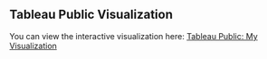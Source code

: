 ## Tableau Public Visualization

You can view the interactive visualization here: [Tableau Public: My Visualization](https://public.tableau.com/views/energyData_europe/Consumptionvspopulation?:language=es-ES&:sid=&:redirect=auth&:display_count=n&:origin=viz_share_link)
